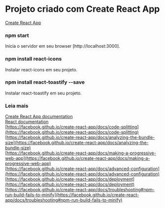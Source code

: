 # Projeto criado com Create React App
[Create React App](https://github.com/facebook/create-react-app) <br>


### npm start
Inicia o servidor em seu browser [http://localhost:3000].

  
### npm install react-icons
Instalar react-icons em seu projeto.

  
### npm install react-toastify --save
Instalar react-toastify em seu projeto.

  
### Leia mais

[Create React App documentation](https://facebook.github.io/create-react-app/docs/getting-started) <br>
[React documentation](https://reactjs.org/) <br>
[https://facebook.github.io/create-react-app/docs/code-splitting](https://facebook.github.io/create-react-app/docs/code-splitting) <br>
[https://facebook.github.io/create-react-app/docs/analyzing-the-bundle-size](https://facebook.github.io/create-react-app/docs/analyzing-the-bundle-size) <br>
[https://facebook.github.io/create-react-app/docs/making-a-progressive-web-app](https://facebook.github.io/create-react-app/docs/making-a-progressive-web-app) <br>
[https://facebook.github.io/create-react-app/docs/advanced-configuration](https://facebook.github.io/create-react-app/docs/advanced-configuration) <br>
[https://facebook.github.io/create-react-app/docs/deployment](https://facebook.github.io/create-react-app/docs/deployment) <br>
[https://facebook.github.io/create-react-app/docs/troubleshooting#npm-run-build-fails-to-minify](https://facebook.github.io/create-react-app/docs/troubleshooting#npm-run-build-fails-to-minify) <br>
